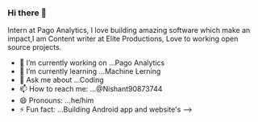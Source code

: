 ### Hi there 👋

Intern  at Pago Analytics, I love building amazing software which make an impact,I am Content writer at Elite Productions, Love to working open source projects.
- 🔭 I’m currently working on ...Pago Analytics 
- 🌱 I’m currently learning ...Machine Lerning
- 💬 Ask me about ...Coding
- 📫 How to reach me: ...@Nishant90873744
- 😄 Pronouns: ...he/him
- ⚡ Fun fact: ...Building Android app and website's 
-->
